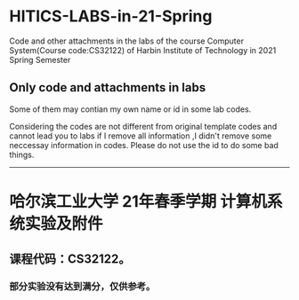 # HITICS-LABS-in-21-Spring
Code and other attachments in the labs of the course Computer System(Course code:CS32122)  of Harbin Institute of Technology in 2021 Spring Semester

## Only code and attachments in labs
Some of them may contian my own name or id in some lab codes.

Considering the codes are not different from original template codes and cannot lead you to labs if I remove all information ,I didn't remove some neccessay information in codes.
Please do not use the id to do some bad things. 

*****

# 哈尔滨工业大学 21年春季学期 计算机系统实验及附件
## 课程代码：CS32122。
### 部分实验没有达到满分，仅供参考。
